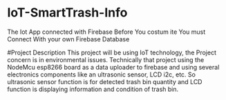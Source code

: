 # IoT-SmartTrash-Info
The Iot App connected with Firebase Before You costum ite You must Connect With your own Firebase Database

#Project Description
This project will be using IoT technology, the Project concern is in environmental issues. Technically that project using the NodeMcu esp8266 board as a data uploader to firebase and using several electronics components like an ultrasonic sensor, LCD i2c, etc. So ultrasonic sensor function is for detected trash bin quantity and LCD function is displaying information and condition of trash bin.

